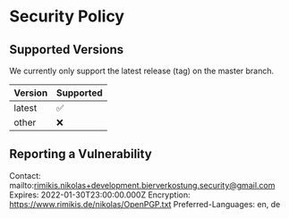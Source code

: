 # Security Policy

## Supported Versions

We currently only support the latest release (tag) on the master branch.

| Version | Supported          |
| ------- | ------------------ |
| latest  | :white_check_mark: |
| other   | :x:                |

## Reporting a Vulnerability

Contact: mailto:rimikis.nikolas+development.bierverkostung.security@gmail.com
Expires: 2022-01-30T23:00:00.000Z
Encryption: https://www.rimikis.de/nikolas/OpenPGP.txt
Preferred-Languages: en, de
